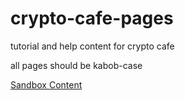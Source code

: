 # crypto-cafe-pages

tutorial and help content for crypto cafe

all pages should be kabob-case 

[Sandbox Content](sandbox/start.md)
